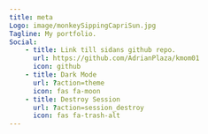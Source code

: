 ```yaml
---
title: meta
Logo: image/monkeySippingCapriSun.jpg
Tagline: My portfolio.
Social:
    - title: Link till sidans github repo.
      url: https://github.com/AdrianPlaza/kmom01
      icon: github
    - title: Dark Mode
      url: ?action=theme
      icon: fas fa-moon
    - title: Destroy Session
      url: ?action=session_destroy
      icon: fas fa-trash-alt
---
```

